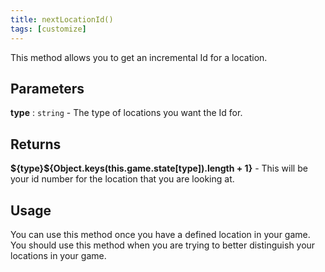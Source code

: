 ```yaml
---
title: nextLocationId()
tags: [customize]
---
```

This method allows you to get an incremental Id for a location.
## Parameters
**type** : `string` - The type of locations you want the Id for.
## Returns
**${type}\${Object.keys(this.game.state[type]).length + 1}** - This will be your id number for the location that you are looking at.
## Usage
You can use this method once you have a defined location in your game. You should use this method when you are trying to better distinguish your locations in your game.
